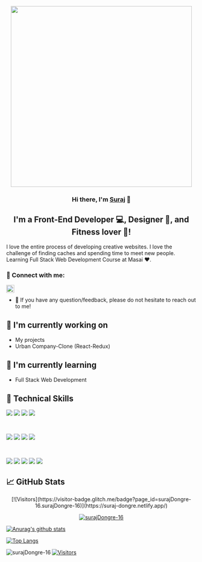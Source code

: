 
<p align="center">
  <a href="https://suraj-dev.netlify.app/" target="_blank" rel="noreferrer"><img src="https://developers.giphy.com/branch/master/static/api-512d36c09662682717108a38bbb5c57d.gif" width="480"/></a>
</p>

<h3 align="center">
Hi there, I'm <a href="https://suraj-dev.netlify.app/" target="_blank" rel="noreferrer">Suraj</a> 👋
</h3>

<h2 align="center">
I'm a Front-End Developer 💻, Designer 🎨, and Fitness lover 💪!
</h2> 

I love the entire process of developing creative websites. I love the challenge of finding caches and spending time to meet new people. Learning Full Stack Web Development Course at Masai ❤️.

### 🤝 Connect with me:

<a href="https://www.linkedin.com/in/suraj-dongre/"><img align="left" src="https://raw.githubusercontent.com/yushi1007/yushi1007/main/images/linkedin.svg" alt="Yu Shi | LinkedIn" width="21px"/></a>
</br>
- 💬 If you have any question/feedback, please do not hesitate to reach out to me!

## 🔭 I'm currently working on

- My projects
- Urban Company-Clone (React-Redux)

## 🌱 I'm currently learning

- Full Stack Web Development


## 💼 Technical Skills

![](https://img.shields.io/badge/Code-React-informational?style=flat&logo=react&color=61DAFB)
![](https://img.shields.io/badge/Code-Redux-informational?style=flat&logo=Redux&color=764ABC)
![](https://img.shields.io/badge/Code-JavaScript-informational?style=flat&logo=JavaScript&color=F7DF1E)
![](https://img.shields.io/badge/Code-HTML5-informational?style=flat&logo=HTML5&color=E34F26)

</br>

![](https://img.shields.io/badge/Style-ChakraUI-informational?style=flat&logo=ChakraUi&color=00C7B7)
![](https://img.shields.io/badge/Style-Bootstrap-informational?style=flat&logo=Bootstrap&color=7952B3)
![](https://img.shields.io/badge/Style-MaterialUi-informational?style=flat&logo=MaterialUi&color=purple)
![](https://img.shields.io/badge/Style-CSS3-informational?style=flat&logo=CSS3&color=1572B6)


</br>

![](https://img.shields.io/badge/Tools-NPM-informational?style=flat&logo=NPM&color=CB3837)
![](https://img.shields.io/badge/Tools-Netlify-informational?style=flat&logo=netlify&color=00C7B7)
![](https://img.shields.io/badge/Tools-GitHub-informational?style=flat&logo=GitHub&color=181717)
![](https://img.shields.io/badge/Tools-Git-informational?style=flat&logo=Git&color=F05032)
![](https://img.shields.io/badge/Tools-Heroku-informational?style=flat&logo=Heroku&color=430098)

## 📈 GitHub Stats 
<p align="center"> [![Visitors](https://visitor-badge.glitch.me/badge?page_id=surajDongre-16.surajDongre-16)](https://suraj-dongre.netlify.app/) </p>

<p align="center"> <a href="https://github.com/ryo-ma/github-profile-trophy"><img src="https://github-profile-trophy.vercel.app/?username=surajDongre-16" alt="surajDongre-16" /></a> </p>

[![Anurag's github stats](https://github-readme-stats.vercel.app/api?username=surajDongre-16)](https://github.com/surajDongre-16)

[![Top Langs](https://github-readme-stats.vercel.app/api/top-langs/?username=surajDongre-16&layout=compact)](https://github.com/surajDongre-16)

<div align="center"><img align="left" src="https://github-readme-streak-stats.herokuapp.com/?user=surajDongre-16" alt="surajDongre-16" /></div>

[![Visitors](https://visitor-badge.glitch.me/badge?page_id=surajDongre-16.surajDongre-16)](https://suraj-dongre.netlify.app/)


